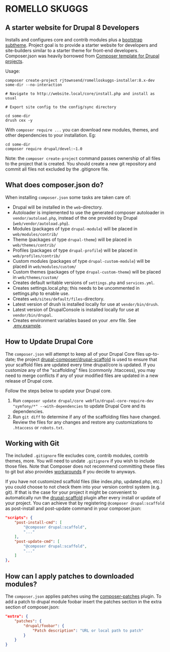 # ROMELLO SKUGGS

## A starter website for Drupal 8 Developers

Installs and configures core and contrib modules plus a [bootstrap subtheme](https://github.com/rjtownsend/bs_subtheme). 
Project goal is to provide a starter website for developers and site-builders similar to a starter theme 
for front-end developers. Composer.json was heavily borrowed from [Composer template for Drupal projects](https://github.com/drupal-composer/drupal-project). 

Usage:

```
composer create-project rjtownsend/romelloskuggs-installer:8.x-dev some-dir --no-interaction

# Navigate to http://website.local/core/install.php and install as usual

# Export site config to the config/sync directory

cd some-dir
drush cex -y
```

With `composer require ...` you can download new modules, themes, and other dependencies 
to your installation. Eg:

```
cd some-dir
composer require drupal/devel:~1.0
```

Note: the `composer create-project` command passes ownership of all files to the 
project that is created. You should create a new git repository and commit 
all files not excluded by the .gitignore file.

## What does composer.json do?

When installing ```composer.json``` some tasks are taken care of: 

* Drupal will be installed in the `web`-directory.
* Autoloader is implemented to use the generated composer autoloader in `vendor/autoload.php`,
  instead of the one provided by Drupal (`web/vendor/autoload.php`).
* Modules (packages of type `drupal-module`) will be placed in `web/modules/contrib/`
* Theme (packages of type `drupal-theme`) will be placed in `web/themes/contrib/`
* Profiles (packages of type `drupal-profile`) will be placed in `web/profiles/contrib/`
* Custom modules (packages of type `drupal-custom-module`) will be placed in `web/modules/custom/`
* Custom themes (packages of type `drupal-custom-theme`) will be placed in `web/themes/custom/`
* Creates default writable versions of `settings.php` and `services.yml`.
* Creates settings.local.php; this needs to be uncommented in settings.php to enable use. 
* Creates `web/sites/default/files`-directory.
* Latest version of drush is installed locally for use at `vendor/bin/drush`.
* Latest version of DrupalConsole is installed locally for use at `vendor/bin/drupal`.
* Creates environment variables based on your .env file. See [.env.example](.env.example).

## How to Update Drupal Core

The ```composer.json``` will attempt to keep all of your Drupal Core files up-to-date; the 
project [drupal-composer/drupal-scaffold](https://github.com/drupal-composer/drupal-scaffold) 
is used to ensure that your scaffold files are updated every time drupal/core is 
updated. If you customize any of the "scaffolding" files (commonly .htaccess), 
you may need to merge conflicts if any of your modified files are updated in a 
new release of Drupal core.

Follow the steps below to update your Drupal core.

1. Run `composer update drupal/core webflo/drupal-core-require-dev "symfony/*" --with-dependencies` to update Drupal Core and its dependencies.
1. Run `git diff` to determine if any of the scaffolding files have changed. 
   Review the files for any changes and restore any customizations to 
  `.htaccess` or `robots.txt`.

## Working with Git

The included ```.gitignore``` file excludes core, contrib modules, contrib themes, more. 
You will need to undate ```.gitignore``` if you wish to include those files. Note that
Composer does not recommend committing these files to git but also provides [workarounds](https://getcomposer.org/doc/faqs/should-i-commit-the-dependencies-in-my-vendor-directory.md)
if you decide to anyways.

If you have not customized scaffold files (like index.php, updated.php, etc.) you could choose 
to not check them into your version control system (e.g. git). If that is the case for your project it might be
convenient to automatically run the [drupal-scaffold](https://github.com/drupal-composer/drupal-scaffold) plugin after every install or update of your project. You can
achieve that by registering `@composer drupal:scaffold` as post-install and post-update command in your composer.json:

```json
"scripts": {
    "post-install-cmd": [
        "@composer drupal:scaffold",
        "..."
    ],
    "post-update-cmd": [
        "@composer drupal:scaffold",
        "..."
    ]
},
```

## How can I apply patches to downloaded modules?

The ```composer.json``` applies patches using the [composer-patches](https://github.com/cweagans/composer-patches) plugin.
To add a patch to drupal module foobar insert the patches section in the extra 
section of composer.json:
```json
"extra": {
    "patches": {
        "drupal/foobar": {
            "Patch description": "URL or local path to patch"
        }
    }
}
```

